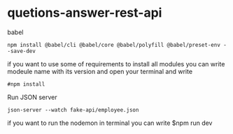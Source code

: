 # quetions-answer-rest-api
babel
    
    npm install @babel/cli @babel/core @babel/polyfill @babel/preset-env --save-dev

if you want to use some of requirements to install all modules you can write modeule name with its version and open your terminal and write
    
    #npm install 

Run JSON server
    
    json-server --watch fake-api/employee.json
if you want to run the  nodemon in terminal you can write 
    $npm run dev
